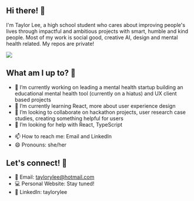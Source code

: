 ## Hi there! 👋

I'm Taylor Lee, a high school student who cares about improving people's lives through impactful and ambitious projects with smart, humble and kind people. Most of my work is social good, creative AI, design and mental health related. My repos are private!

![](https://komarev.com/ghpvc/?username=taylorylee&color=blue)

## What am I up to? 📍

- 🔭 I’m currently working on leading a mental health startup building an educational mental health tool (currently on a hiatus) and UX client based projects 
- 🌱 I’m currently learning React, more about user experience design 
- 👯 I’m looking to collaborate on hackathon projects, user research case studies, creating something helpful for users
- 🤔 I’m looking for help with React, TypeScript
<!-- 💬 Ask me about ... 
- ⚡ Fun fact: ...--> 
- 📫 How to reach me: Email and LinkedIn
- 😄 Pronouns: she/her

## Let's connect! 🔗
* 📧 Email: taylorylee@hotmail.com
* 💻 Personal Website: Stay tuned!
* 💼 LinkedIn: taylorylee 
